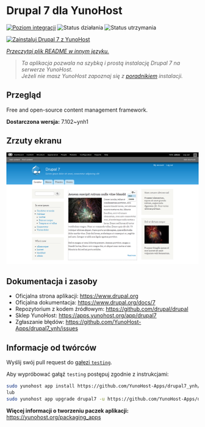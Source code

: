 <!--
To README zostało automatycznie wygenerowane przez <https://github.com/YunoHost/apps/tree/master/tools/readme_generator>
Nie powinno być ono edytowane ręcznie.
-->

# Drupal 7 dla YunoHost

[![Poziom integracji](https://apps.yunohost.org/badge/integration/drupal7)](https://ci-apps.yunohost.org/ci/apps/drupal7/)
![Status działania](https://apps.yunohost.org/badge/state/drupal7)
![Status utrzymania](https://apps.yunohost.org/badge/maintained/drupal7)

[![Zainstaluj Drupal 7 z YunoHost](https://install-app.yunohost.org/install-with-yunohost.svg)](https://install-app.yunohost.org/?app=drupal7)

*[Przeczytaj plik README w innym języku.](./ALL_README.md)*

> *Ta aplikacja pozwala na szybką i prostą instalację Drupal 7 na serwerze YunoHost.*  
> *Jeżeli nie masz YunoHost zapoznaj się z [poradnikiem](https://yunohost.org/install) instalacji.*

## Przegląd

Free and open-source content management framework.


**Dostarczona wersja:** 7.102~ynh1

## Zrzuty ekranu

![Zrzut ekranu z Drupal 7](./doc/screenshots/screenshot.png)

## Dokumentacja i zasoby

- Oficjalna strona aplikacji: <https://www.drupal.org>
- Oficjalna dokumentacja: <https://www.drupal.org/docs/7>
- Repozytorium z kodem źródłowym: <https://github.com/drupal/drupal>
- Sklep YunoHost: <https://apps.yunohost.org/app/drupal7>
- Zgłaszanie błędów: <https://github.com/YunoHost-Apps/drupal7_ynh/issues>

## Informacje od twórców

Wyślij swój pull request do [gałęzi `testing`](https://github.com/YunoHost-Apps/drupal7_ynh/tree/testing).

Aby wypróbować gałąź `testing` postępuj zgodnie z instrukcjami:

```bash
sudo yunohost app install https://github.com/YunoHost-Apps/drupal7_ynh/tree/testing --debug
lub
sudo yunohost app upgrade drupal7 -u https://github.com/YunoHost-Apps/drupal7_ynh/tree/testing --debug
```

**Więcej informacji o tworzeniu paczek aplikacji:** <https://yunohost.org/packaging_apps>

